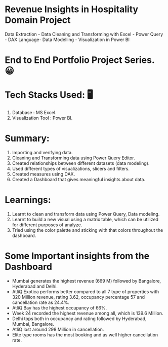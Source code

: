 # Revenue Insights in Hospitality Domain Project
  Data Extraction - Data Cleaning and Transforming with Excel - Power Query - DAX Language- Data Modelling - Visualization in Power BI

# End to End Portfolio Project Series. 😀
# Tech Stacks Used: :desktop_computer:
  1. Database : MS Excel.
  2. Visualization Tool : Power BI. 

# Summary:
  1. Importing and verifying data.
  2. Cleaning and Transforming data using Power Query Editor.
  3. Created relationships between different datasets (data modeling).
  4. Used different types of visualizations, slicers and filters.
  5. Created measures using DAX.
  6. Created a Dashboard that gives meaningful insights about data.

# Learnings:
  1. Learnt to clean and transform data using Power Query, Data modeling.
  2. Learnt to build a new visual using a matrix table, which can be utilized for different purposes of analyze. 
  3. Tried using the color palette and sticking with that colors throughout the dashboard.
   
# Some Important insights from the Dashboard
  * Mumbai generates the highest revenue (669 M) followed by Bangalore, Hyderabad and Delhi.
  * AtliQ Exotica performs better compared to all 7 type of properties with 320 Million revenue, rating 3.62, occupancy 
  percentage 57 and cancellation rate as 24.4%.
  * AtliQ Bay has the highest occupancy of 66%.
  * Week 24 recorded the highest revenue among all, which is 139.6 Million.
  * Delhi tops both in occupancy and rating followed by Hyderabad, Mumbai, Bangalore.
  * AtliQ lost around 298 Million in cancellation.
  * Elite type rooms has the most booking and as well higher cancellation rate.
